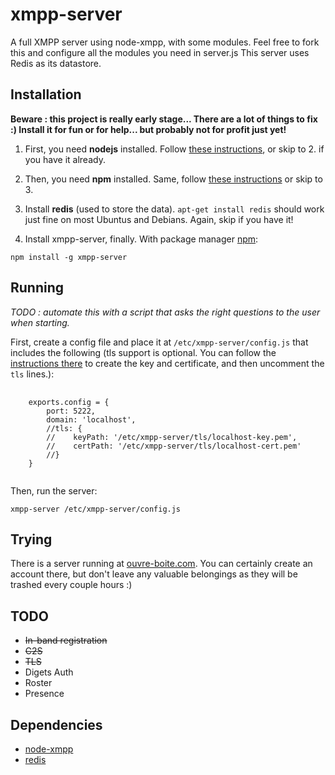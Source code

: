 # xmpp-server

A full XMPP server using node-xmpp, with some modules. Feel free to fork this and configure all the modules you need in server.js
This server uses Redis as its datastore. 

## Installation 

<strong>Beware : this project is really early stage... There are a lot of things to fix :) Install it for fun or for help... but probably not for profit just yet!</strong>

1. First, you need **nodejs** installed. Follow [these instructions](https://github.com/joyent/node/wiki/Installation), or skip to 2. if you have it already.

2. Then, you need **npm** installed. Same, follow [these instructions](http://howtonode.org/introduction-to-npm) or skip to 3.

3. Install **redis** (used to store the data). <code>apt-get install redis</code> should work just fine on most Ubuntus and Debians. Again, skip if you have it!

4. Install xmpp-server, finally. With package manager [npm](http://npmjs.org/):

<code>npm install -g xmpp-server </code>

## Running

*TODO : automate this with a script that asks the right questions to the user when starting.*

First, create a config file and place it at <code>/etc/xmpp-server/config.js</code> that includes the following (tls support is optional. You can follow the <a href="http://nodejs.org/docs/v0.4.11/api/tls.html#tLS_">instructions there</a> to create the key and certificate, and then uncomment the <code>tls</code> lines.):

<pre>
    <code>
    exports.config = {
        port: 5222, 
        domain: 'localhost',
        //tls: {
        //    keyPath: '/etc/xmpp-server/tls/localhost-key.pem',
        //    certPath: '/etc/xmpp-server/tls/localhost-cert.pem'
        //}
    }
    </code>
</pre>

Then, run the server: 

<code>xmpp-server /etc/xmpp-server/config.js </code>

## Trying

There is a server running at [ouvre-boite.com](xmpp://ouvre-boite.com). You can certainly create an account there, but don't leave any valuable belongings as they will be trashed every couple hours :)

## TODO

* <del>In-band registration</del>
* <del>C2S</del>
* <del>TLS</del>
* Digets Auth
* Roster
* Presence


## Dependencies

* [node-xmpp](http://github.com/astro/node-xmpp)
* [redis](https://github.com/mranney/node_redis)
